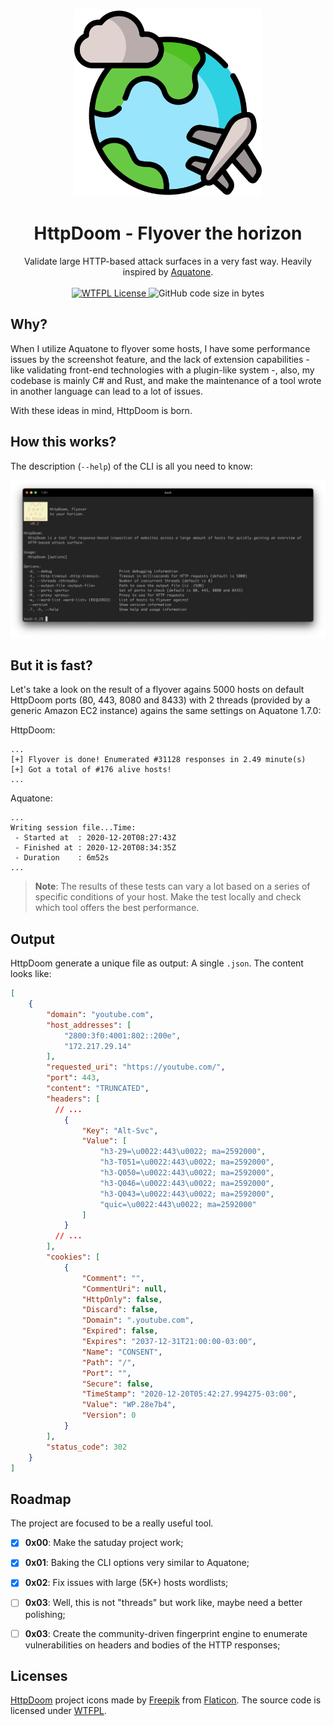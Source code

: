 <p align="center">
<a href="https://github.com/BizarreNULL/httpdoom/">
  <img src="./Images/logo.png" width="300" />
</a>
</p>
<h1 align="center">
  HttpDoom - <b>Flyover the horizon</b>
</h1>

<p align="center">
  Validate large HTTP-based attack surfaces in a very fast way. Heavily inspired by <a href="https://github.com/michenriksen/aquatone">Aquatone</a>.
  <br/><br/>
  <a href="http://www.wtfpl.net/txt/copying/">
    <img alt="WTFPL License" src="https://img.shields.io/github/license/BizarreNULL/shell-robot" />
  </a>
  <img alt="GitHub code size in bytes" src="https://img.shields.io/github/languages/code-size/BizarreNULL/httpdoom">
</p>



## Why?

When I utilize Aquatone to flyover some hosts, I have some performance issues by the screenshot feature, and the lack of extension capabilities - like validating front-end technologies with a plugin-like system -, also, my codebase is mainly C# and Rust, and make the maintenance of a tool wrote in another language can lead to a lot of issues.

With these ideas in mind, HttpDoom is born.



## How this works?

The description (`--help`) of the CLI is all you need to know:

![Output of `--help`](./Images/example.png)



## But it is fast?

Let's take a look on the result of a flyover agains 5000 hosts on default HttpDoom ports (80, 443, 8080 and 8433) with 2 threads (provided by a generic Amazon EC2 instance) agains the same settings on Aquatone 1.7.0:

HttpDoom:

```
...
[+] Flyover is done! Enumerated #31128 responses in 2.49 minute(s)
[+] Got a total of #176 alive hosts!
...
```

Aquatone:

```
...
Writing session file...Time:
 - Started at  : 2020-12-20T08:27:43Z
 - Finished at : 2020-12-20T08:34:35Z
 - Duration    : 6m52s
...
```

> **Note**: The results of these tests can vary a lot based on a series of specific conditions of your host. Make the test locally and check which tool offers the best performance.



## Output

HttpDoom generate a unique file as output: A single `.json`. The content looks like:

```json
[
    {
        "domain": "youtube.com",
        "host_addresses": [
            "2800:3f0:4001:802::200e",
            "172.217.29.14"
        ],
        "requested_uri": "https://youtube.com/",
        "port": 443,
        "content": "TRUNCATED",
        "headers": [
          // ...
            {
                "Key": "Alt-Svc",
                "Value": [
                    "h3-29=\u0022:443\u0022; ma=2592000",
                    "h3-T051=\u0022:443\u0022; ma=2592000",
                    "h3-Q050=\u0022:443\u0022; ma=2592000",
                    "h3-Q046=\u0022:443\u0022; ma=2592000",
                    "h3-Q043=\u0022:443\u0022; ma=2592000",
                    "quic=\u0022:443\u0022; ma=2592000"
                ]
            }
          // ...
        ],
        "cookies": [
            {
                "Comment": "",
                "CommentUri": null,
                "HttpOnly": false,
                "Discard": false,
                "Domain": ".youtube.com",
                "Expired": false,
                "Expires": "2037-12-31T21:00:00-03:00",
                "Name": "CONSENT",
                "Path": "/",
                "Port": "",
                "Secure": false,
                "TimeStamp": "2020-12-20T05:42:27.994275-03:00",
                "Value": "WP.28e7b4",
                "Version": 0
            }
        ],
        "status_code": 302
    }
]
```



## Roadmap

The project are focused to be a really useful tool.

- [x] **0x00**: Make the satuday project work;
- [x] **0x01**: Baking the CLI options very similar to Aquatone;
- [x] **0x02**: Fix issues with large (5K+) hosts wordlists;
- [ ] **0x03**: Well, this is not "threads" but work like, maybe need a better polishing;
- [ ] **0x03**: Create the community-driven fingerprint engine to enumerate vulnerabilities on headers and bodies of the HTTP responses;



## Licenses

[HttpDoom](https://github.com/BizarreNULL/httpdoom) project icons made by [Freepik](www.flaticon.com/authors/freepik) from [Flaticon](https://www.flaticon.com/). The source code is licensed under [WTFPL](http://www.wtfpl.net/).